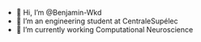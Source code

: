 - 👋 Hi, I’m @Benjamin-Wkd
- 🌱 I’m an engineering student at CentraleSupélec
- 🧠 I’m currently working Computational Neuroscience


<!---
Benjamin-Wkd/Benjamin-Wkd is a ✨ special ✨ repository because its `README.md` (this file) appears on your GitHub profile.
You can click the Preview link to take a look at your changes.
--->
